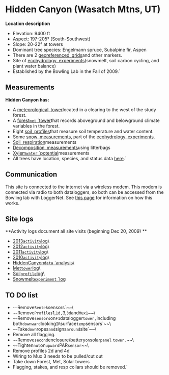 # Hidden Canyon (Wasatch Mtns, UT)

 **Location description**

* Elevation: 9400 ft
* Aspect: 197-205° (South-Southwest)
* Slope: 20-22° at towers
* Dominant tree species: Engelmann spruce, Subalpine fir, Aspen
* There are 2 [georeferenced`
`grids](hiddencanyon:georeferencing)and other markers.
* Site of [ecohydrology`
`experiments](hc_ecohydrology:overview)(snowmelt, soil carbon cycling, and plant water balance) 
* Established by the Bowling Lab in the Fall of 2009.`

## Measurements

 **Hidden Canyon has:**

* A [meteorological`
`tower](hiddencanyon:mettowers)located in a clearing to the west of the study forest.
* A [forest`met`
`tower](hiddencanyon:mettowers)that records aboveground and belowground climate variables in the forest.
* Eight [soil`
`profiles](hiddencanyon:soilprofiles)that measure soil temperature and water content.
* Some [snow`
`measurements](hc_ecohydrology:snowmeltlog_1), part of the [ecohydrology`
`experiments](hc_ecohydrology:overview).
* [Soil`
`respiration](hc_ecohydrology:soilresplog_1)measurements
* [Decomposition`
`measurements](hc_ecohydrology:litterbaglog_1)using litterbags
* [Xylem`water`
`potential](hc_ecohydrology:ecosystemwaterlog_1)measurements
* All trees have location, species, and status data [here](trees).`

## Communication

This site is connected to the internet via a wireless modem. This modem
is connected via radio to both dataloggers, so both can be accessed from
the Bowling lab with LoggerNet. See [this
page](hiddencanyon:communicationsystem) for information on
how this works.

## Site logs

 **Activity logs document all site visits (beginning Dec 20, 2009)
        **

* [2013`activity`log](hiddencanyon:hc2013_log)\
* [2012`activity`log](hiddencanyon:hc2012_log)\
* [2011`activity`log](hiddencanyon:hc2011_log)\
* [2010`activity`log](hiddencanyon:hc2010_log)\
* [HiddenCanyon`data`
`analysis](hiddencanyon:analysislog_1)\
* [Met`tower`log](hiddencanyon:mettowerlog_1)\
* [Soil`profile`log](hiddencanyon:soilprofilelog_1)\
* [Snowmelt`experiment`
`log](hc_ecohydrology:snowmeltlog_1)

## TO DO list

- `~~`Remove`Sentek`sensors`~~\
- `~~`Remove`Profiles`1,`1d,`3,`3d`and`Mux1`~~\
- `~~`Remove`sensors`on`F1`datalogger`tower,`including`
`both`downward`looking`IR`surface`temp`sensors`~~\
- `~~`Take`down`ropes`and`signs`around`site`~~\
- Remove all flagging.
- `~~`Remove`second`enclosure/battery`on`solar`panel`
`tower.`~~\
- `~~`Tighten`nut`on`upward`PAR`sensor`~~\
- Remove profiles 2d and 4d
- Wiring to Mux 3 needs to be pulled/cut out
- Take down Forest, Met, Solar towers
- Flagging, stakes, and resp collars should be removed.`

